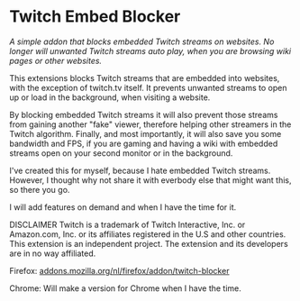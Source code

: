 # Twitch Embed Blocker
*A simple addon that blocks embedded Twitch streams on websites. No longer will unwanted Twitch streams auto play, when you are browsing wiki pages or other websites.*

This extensions blocks Twitch streams that are embedded into websites, with the exception of twitch.tv itself. It prevents unwanted streams to open up or load in the background, when visiting a website.

By blocking embedded Twitch streams it will also prevent those streams from gaining another "fake" viewer, therefore helping other streamers in the Twitch algorithm. Finally, and most importantly, it will also save you some bandwidth and FPS, if you are gaming and having a wiki with embedded streams open on your second monitor or in the background.

I've created this for myself, because I hate embedded Twitch streams. However, I thought why not share it with everbody else that might want this, so there you go.

I will add features on demand and when I have the time for it.

DISCLAIMER
Twitch is a trademark of Twitch Interactive, Inc. or Amazon.com, Inc. or its affiliates registered in the U.S and other countries. This extension is an independent project. The extension and its developers are in no way affiliated.


Firefox:
[addons.mozilla.org/nl/firefox/addon/twitch-blocker](https://addons.mozilla.org/nl/firefox/addon/twitch-blocker/)

Chrome:
Will make a version for Chrome when I have the time.
